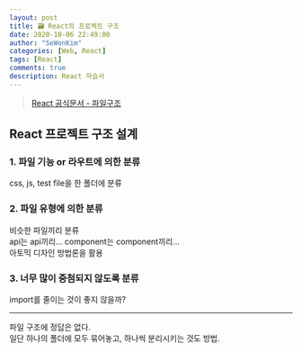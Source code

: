 ```yaml
---
layout: post
title: 🗃 React의 프로젝트 구조
date: 2020-10-06 22:49:00
author: "SeWonKim"
categories: [Web, React]
tags: [React]
comments: true
description: React 자습서
---
```


> [React 공식문서 - 파일구조](https://ko.reactjs.org/docs/faq-structure.html)

## React 프로젝트 구조 설계

### 1. 파일 기능 or 라우트에 의한 분류

css, js, test file을 한 폴더에 분류

### 2. 파일 유형에 의한 분류

비슷한 파일끼리 분류  
api는 api끼리... component는 component끼리...  
아토믹 디자인 방법론을 활용

### 3. 너무 많이 중첨되지 않도록 분류

import를 줄이는 것이 좋지 않을까?

---

파일 구조에 정답은 없다.  
일단 하나의 폴더에 모두 묶어놓고, 하나씩 분리시키는 것도 방법.
